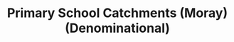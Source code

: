 ---
schema: default
title: Primary School Catchments (Moray) (Denominational)
organization: Moray Council
notes: >-
    Primary School Catchments (Moray) (Denominational).  The zones  (catchment areas) are shown as delineated areas on maps.  Information on  these catchment areas is available at the Moray Council website.
resources:
  - name: Primary School Catchments (Moray) (Denominational) FEATURE LAYER
  - url: >-
      
  - format: FEATURE LAYER
license: 
category:

  - education
  - Open Data
  - boundaries
maintainer: Moray Council
maintainer_email: someone@example.com
---